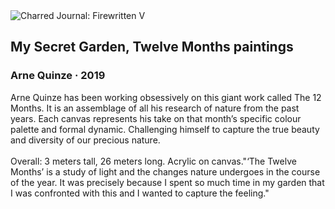 <div class="artwork-of-the-day">
  <div class="container">
    <div class="img-wrapper">
      <img
        src="https://uploads3.wikiart.org/00244/images/arne-quinze/arne-quinze-ect-3036.jpg!Large.jpg"
        alt="Charred Journal: Firewritten V" />
    </div>
    <div class="artwork-detail">
      <div class="artwork-origin"> 
        <h2 class="artwork-name">My Secret Garden, Twelve Months paintings</h2>
        <h3 class="artist">
          Arne Quinze
                    ·  2019
        </h3>
      </div>
      <p class="description">
        <span class="artwork-description-text ng-binding" ng-bind-html="viewModel.ArtworkOfTheDay.Description | unsafe">Arne Quinze has been working obsessively on this giant work called The 12 Months.  It is an assemblage of all his research of nature from the past years. Each canvas represents his take on that month’s specific colour palette and formal dynamic. Challenging himself to capture the true beauty and diversity of our precious nature.  <br><br>Overall: 3 meters tall, 26 meters long. Acrylic on canvas."‘The Twelve Months’ is a study of light and the changes nature undergoes in the course of the year. It was precisely because I spent so much time in my garden that I was confronted with this and I wanted to capture the feeling."</span>
                        <div class="text-shadow-container" ng-show="showShadow" style=""></div>
      </p>
    </div>
  </div>

</div>
